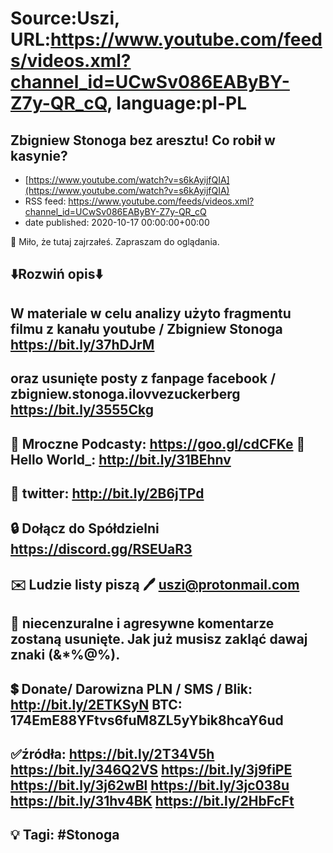 # Source:Uszi, URL:https://www.youtube.com/feeds/videos.xml?channel_id=UCwSv086EAByBY-Z7y-QR_cQ, language:pl-PL

## Zbigniew Stonoga bez aresztu! Co robił w kasynie?
 - [https://www.youtube.com/watch?v=s6kAyijfQIA](https://www.youtube.com/watch?v=s6kAyijfQIA)
 - RSS feed: https://www.youtube.com/feeds/videos.xml?channel_id=UCwSv086EAByBY-Z7y-QR_cQ
 - date published: 2020-10-17 00:00:00+00:00

🤪 Miło, że tutaj zajrzałeś.  Zapraszam do oglądania.

⬇️Rozwiń opis⬇️
------------------------------------------------------------
W materiale w celu analizy użyto fragmentu filmu z kanału
youtube / Zbigniew Stonoga
https://bit.ly/37hDJrM
---
oraz usunięte posty z fanpage
facebook / zbigniew.stonoga.ilovvezuckerberg
https://bit.ly/3555Ckg
------------------------------------------------------------
👀 Mroczne Podcasty: https://goo.gl/cdCFKe
👀 Hello World_: http://bit.ly/31BEhnv
------------------------------------------------------------
👀 twitter: http://bit.ly/2B6jTPd
------------------------------------------------------------
🔒 Dołącz do Spółdzielni
https://discord.gg/RSEUaR3
------------------------------------------------------------
✉️ Ludzie listy piszą 
🖊️ uszi@protonmail.com
------------------------------------------------------------
👺 niecenzuralne i agresywne komentarze zostaną usunięte.  Jak już musisz zakląć dawaj znaki (&*%@%).
------------------------------------------------------------
💲 Donate/ Darowizna
PLN / SMS / Blik: http://bit.ly/2ETKSyN
BTC: 174EmE88YFtvs6fuM8ZL5yYbik8hcaY6ud
---------------------------------------------------------------
✅źródła:
https://bit.ly/2T34V5h
https://bit.ly/346Q2VS
https://bit.ly/3j9fiPE
https://bit.ly/3j62wBl
https://bit.ly/3jc038u
https://bit.ly/31hv4BK
https://bit.ly/2HbFcFt
-------------------------------------------------------------
💡 Tagi: #Stonoga
--------------------------------------------------------------

